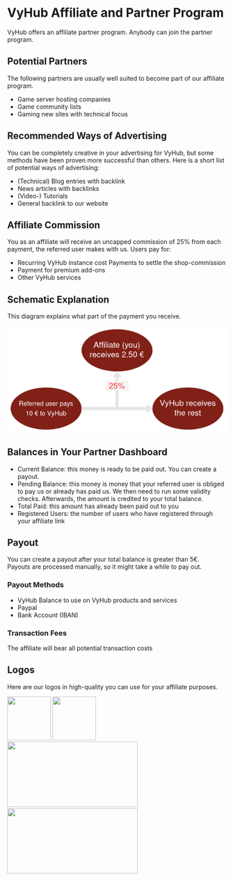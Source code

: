 # VyHub Affiliate and Partner Program

VyHub offers an affiliate partner program. Anybody can join the partner program.

## Potential Partners
The following partners are usually well suited to become part of our affiliate program.

- Game server hosting companies
- Game community lists
- Gaming new sites with technical focus

## Recommended Ways of Advertising
You can be completely creative in your advertising for VyHub, but some methods have been proven more successful than others.
Here is a short list of potential ways of advertising:

- (Technical) Blog entries with backlink
- News articles with backlinks
- (Video-) Tutorials
- General backlink to our website

## Affiliate Commission

You as an affiliate will receive an uncapped commission of 25% from each payment, the referred user makes with us.
Users pay for:

* Recurring VyHub instance cost Payments to settle the shop-commission 
* Payment for premium add-ons
* Other VyHub services

## Schematic Explanation

This diagram explains what part of the payment you receive.

![Affiliate Schematic](../assets/affiliate_guide/system_schematic.png)


## Balances in Your Partner Dashboard

- Current Balance: this money is ready to be paid out. You can create a payout.
- Pending Balance: this money is money that your referred user is obliged to pay us or already has paid us. We then need to run some validity checks. Afterwards, the amount is credited to your total balance.
- Total Paid: this amount has already been paid out to you
- Registered Users: the number of users who have registered through your affiliate link

## Payout

You can create a payout after your total balance is greater than 5€.   
Payouts are processed manually, so it might take a while to pay out.

### Payout Methods
- VyHub Balance to use on VyHub products and services
- Paypal
- Bank Account (IBAN)

### Transaction Fees
The affiliate will bear all potential transaction costs

## Logos 
Here are our logos in high-quality you can use for your affiliate purposes.   


<img src="https://vyhub.b-cdn.net/logos/vyhub_logo_v2_icon_red_on_white.png" height="100px" width="100px"></img>
<img src="https://vyhub.b-cdn.net/logos/vyhub-short-white.png" height="100px" width="100px"></img>   
<img src="https://vyhub.b-cdn.net/logos/vyhub_logo_v2_red_darkgrey_on_trans.png" height="150px" width="300px"></img>   
<img src="https://vyhub.b-cdn.net/logos/vyhub_logo_v2_red_grey_on_red.png" height="150px" width="300px"></img>



